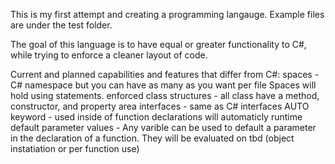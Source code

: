 This is my first attempt and creating a programming langauge.
Example files are under the test folder.

The goal of this language is to have equal or greater functionality to C#, while trying to enforce a cleaner layout of code. 

Current and planned capabilities and features that differ from C#:
spaces - C# namespace but you can have as many as you want per file
    Spaces will hold using statements.
enforced class structures - all class have a method, constructor, and property area 
interfaces - same as C# interfaces
AUTO keyword - used inside of function declarations will automaticly 
runtime default parameter values - Any varible can be used to default a parameter in the declaration of a function. 
    They will be evaluated on tbd (object instatiation or per function use)

